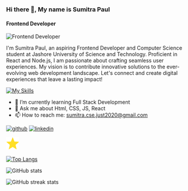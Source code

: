 ### Hi there 👋, My name is Sumitra Paul
#### Frontend Developer
![Frontend Developer](https://i.ibb.co/94w4vhZ/IMG-20230212-153515.jpg)

I'm Sumitra Paul, an aspiring Frontend Developer and Computer Science student at Jashore University of Science and Technology. Proficient in React and Node.js, I am passionate about crafting seamless user experiences. My vision is to contribute innovative solutions to the ever-evolving web development landscape. Let's connect and create digital experiences that leave a lasting impact!

[![My Skills](https://skillicons.dev/icons?i=js,html,css,react,nodejs,firebase,tailwindcss)](https://skillicons.dev)


- 🌱 I’m currently learning Full Stack Development 
- 💬 Ask me about Html, CSS, JS, React 
- 📫 How to reach me: sumitra.cse.just2020@gmail.com 


[<img src='https://cdn.jsdelivr.net/npm/simple-icons@3.0.1/icons/github.svg' alt='github' height='40'>](https://github.com/sumitrapaul)  [<img src='https://cdn.jsdelivr.net/npm/simple-icons@3.0.1/icons/linkedin.svg' alt='linkedin' height='40'>](https://www.linkedin.com/in/sumitra-paul-400065285/)  

<a href='https://stars.github.com/'><img src='https://raw.githubusercontent.com/acervenky/animated-github-badges/master/assets/starbadge.gif' width='35' height='35'></a> 

[![Top Langs](https://github-readme-stats.vercel.app/api/top-langs/?username=sumitrapaul)](https://github.com/anuraghazra/github-readme-stats)

![GitHub stats](https://github-readme-stats.vercel.app/api?username=sumitrapaul&show_icons=true)  

![GitHub streak stats](https://streak-stats.demolab.com/?user=sumitrapaul)  


